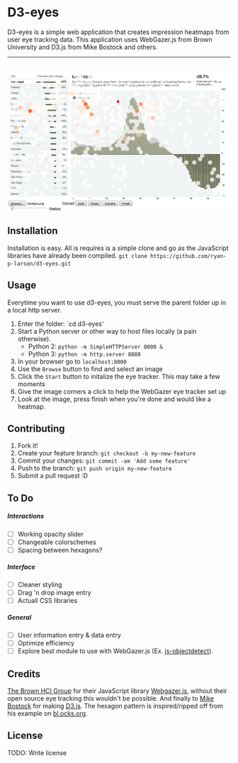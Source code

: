 D3-eyes
=====

D3-eyes is a simple web application that creates impression heatmaps from user eye tracking data. This application uses WebGazer.js from Brown University and D3.js from Mike Bostock and others.

-----------------
![Simple Example of how d3-eyes can be used. See index.html for code](https://raw.githubusercontent.com/ryan-p-larson/d3-eyes/master/examples/proof-of-concept-closer.PNG)
-------------------------------


## Installation
Installation is easy. All is requires is a simple clone and go as the JavaScript libraries have already been compiled. 
`git clone https://github.com/ryan-p-larson/d3-eyes.git`

## Usage
Everytime you want to use d3-eyes, you must serve the parent folder up in a local http server.
1. Enter the folder: `cd d3-eyes'
2. Start a Python server or other way to host files locally (a pain otherwise).
    - Python 2: `python -m SimpleHTTPServer 8000 &`
    - Python 3: `python -m http.server 8888`
3. In your browser go to `localhost:8000`
4. Use the `Browse` button to find and select an image
5. Click the `Start` button to initalize the eye tracker. This may take a few moments
6. Give the image corners a click to help the WebGazer eye tracker set up
7. Look at the image, press finish when you're done and would like a heatmap.

## Contributing

1. Fork it!
2. Create your feature branch: `git checkout -b my-new-feature`
3. Commit your changes: `git commit -am 'Add some feature'`
4. Push to the branch: `git push origin my-new-feature`
5. Submit a pull request :D

## To Do
##### Interactions
- [ ] Working opacity slider 
- [ ] Changeable colorschemes
- [ ] Spacing between hexagons?
##### Interface
- [ ] Cleaner styling
- [ ] Drag 'n drop image entry
- [ ] Actuall CSS libraries
##### General
- [ ] User information entry & data entry
- [ ] Optimize efficiency
- [ ] Explore best module to use with WebGazer.js (Ex.  [js-objectdetect](https://github.com/mtschirs/js-objectdetect)).

## Credits
[The Brown HCI Group](https://github.com/brownhci/) for their JavaScript library [Webgazer.js](https://github.com/brownhci/WebGazer/), without their open source eye tracking this wouldn't be possible.
And finally to [Mike Bostock](https://github.com/mbostock) for making [D3.js](https://github.com/d3/d3). The hexagon pattern is inspired/ripped off from his example on [bl.ocks.org](https://bl.ocks.org/mbostock/5583afd2a0d03b9c94918659fa151cac).

## License

TODO: Write license